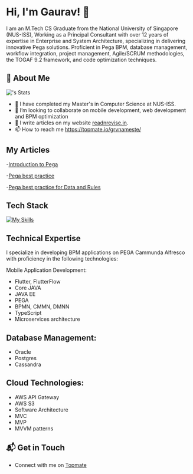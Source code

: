 # Hi, I'm Gaurav! 👋

I am an M.Tech CS Graduate from the National University of Singapore (NUS-ISS), Working as a Principal Consultant with over 12 years of expertise in Enterprise and System Architecture, specializing in delivering innovative Pega
solutions. Proficient in Pega BPM, database management, workflow integration, project management, Agile/SCRUM methodologies, the
TOGAF 9.2 framework, and code optimization techniques.

## 🚀 About Me

![<grvnameste>'s Stats](https://github-readme-stats.vercel.app/api?username=grvnameste&theme=vue-dark&show_icons=true&hide_border=true&count_private=true)

- 🔭 I have completed my Master's in Computer Science at NUS-ISS.
- 💞️ I’m looking to collaborate on mobile development, web development and BPM optimization
- 📝 I write articles on my website [readnrevise.in](https://www.readnrevise.in/). 
- 📫 How to reach me https://topmate.io/grvnameste/

## My Articles
-[Introduction to Pega](https://www.readnrevise.in/introduction-to-pega/)

-[Pega best practice](https://www.readnrevise.in/best-practices-miscellaneous-rules/)

-[Pega best practice for Data and Rules](https://www.readnrevise.in/best-practices-data-rules/)


## Tech Stack
[![My Skills](https://skillicons.dev/icons?i=aws,azure,c,dart,discord,docker,elasticsearch,figma,flutter,git,github,gitlab,html,htmx,idea,java,js,jquery,kafka,kotlin,mysql,nextjs,postman,rails,ruby,sass,tailwind,ts,vscode)](https://skillicons.dev)

## Technical Expertise
I specialize in developing  BPM applications on PEGA Cammunda Alfresco with proficiency in the following technologies:

Mobile Application Development:
- Flutter, FlutterFlow
- Core JAVA
- JAVA EE
- PEGA
- BPMN, CMMN, DMNN
- TypeScript
- Microservices architecture

## Database Management:

- Oracle
- Postgres
- Cassandra
  
## Cloud Technologies:
- AWS API Gateway
- AWS S3
- Software Architecture
- MVC
- MVP
- MVVM patterns

## 📬 Get in Touch

- Connect with me on [Topmate](https://topmate.io/grvnameste/)




